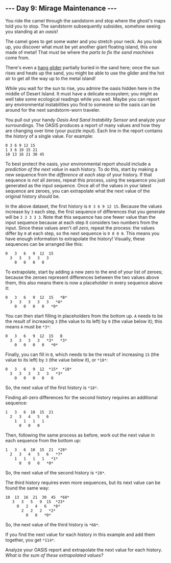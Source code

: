 ## --- Day 9: Mirage Maintenance ---

You ride the camel through the sandstorm and stop where the ghost's maps told
you to stop. The sandstorm subsequently subsides, somehow seeing you standing at
an *oasis*!

The camel goes to get some water and you stretch your neck. As you look up, you
discover what must be yet another giant floating island, this one made of metal!
That must be where the *parts to fix the sand machines* come from.

There's even a [hang glider][1] partially buried in the sand here; once the sun
rises and heats up the sand, you might be able to use the glider and the hot air
to get all the way up to the metal island!

While you wait for the sun to rise, you admire the oasis hidden here in the
middle of Desert Island. It must have a delicate ecosystem; you might as well
take some ecological readings while you wait. Maybe you can report any
environmental instabilities you find to someone so the oasis can be around for
the next sandstorm-worn traveler.

You pull out your handy *Oasis And Sand Instability Sensor* and analyze your
surroundings. The OASIS produces a report of many values and how they are
changing over time (your puzzle input). Each line in the report contains the
*history* of a single value. For example:

```
0 3 6 9 12 15
1 3 6 10 15 21
10 13 16 21 30 45

```

To best protect the oasis, your environmental report should include a
*prediction of the next value* in each history. To do this, start by making a
new sequence from the *difference at each step* of your history. If that
sequence is *not* all zeroes, repeat this process, using the sequence you just
generated as the input sequence. Once all of the values in your latest sequence
are zeroes, you can extrapolate what the next value of the original history
should be.

In the above dataset, the first history is `0 3 6 9 12 15`. Because the values
increase by `3` each step, the first sequence of differences that you generate
will be `3 3 3 3 3`. Note that this sequence has one fewer value than the input
sequence because at each step it considers two numbers from the input. Since
these values aren't *all zero*, repeat the process: the values differ by `0` at
each step, so the next sequence is `0 0 0 0`. This means you have enough
information to extrapolate the history! Visually, these sequences can be
arranged like this:

```
0   3   6   9  12  15
  3   3   3   3   3
    0   0   0   0

```

To extrapolate, start by adding a new zero to the end of your list of zeroes;
because the zeroes represent differences between the two values above them, this
also means there is now a placeholder in every sequence above it:


```
0   3   6   9  12  15   *B*
  3   3   3   3   3   *A*
    0   0   0   0   *0*

```

You can then start filling in placeholders from the bottom up. `A` needs to be
the result of increasing `3` (the value to its left) by `0` (the value below
it); this means `A` must be `*3*`:

```
0   3   6   9  12  15   B
  3   3   3   3   *3*   *3*
    0   0   0   0   *0*

```

Finally, you can fill in `B`, which needs to be the result of increasing `15`
(the value to its left) by `3` (the value below it), or `*18*`:

```
0   3   6   9  12  *15*  *18*
  3   3   3   3   3   *3*
    0   0   0   0   0

```

So, the next value of the first history is `*18*`.

Finding all-zero differences for the second history requires an additional
sequence:

```
1   3   6  10  15  21
  2   3   4   5   6
    1   1   1   1
      0   0   0

```

Then, following the same process as before, work out the next value in each
sequence from the bottom up:

```
1   3   6  10  15  21  *28*
  2   3   4   5   6   *7*
    1   1   1   1   *1*
      0   0   0   *0*

```

So, the next value of the second history is `*28*`.

The third history requires even more sequences, but its next value can be found
the same way:

```
10  13  16  21  30  45  *68*
   3   3   5   9  15  *23*
     0   2   4   6   *8*
       2   2   2   *2*
         0   0   *0*

```

So, the next value of the third history is `*68*`.

If you find the next value for each history in this example and add them
together, you get `*114*`.

Analyze your OASIS report and extrapolate the next value for each history. *What
is the sum of these extrapolated values?*

[1]: https://en.wikipedia.org/wiki/Hang_gliding
